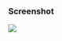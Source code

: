 ### Screenshot

![](/HtmlCss/Alura/Projeto%20Inicial%20Grid%20Layout/FireShot%20Capture%20-%20Alura%20Store%20-%20Baixe%20nossos%20aplicativos%20e%20jogos.png)
